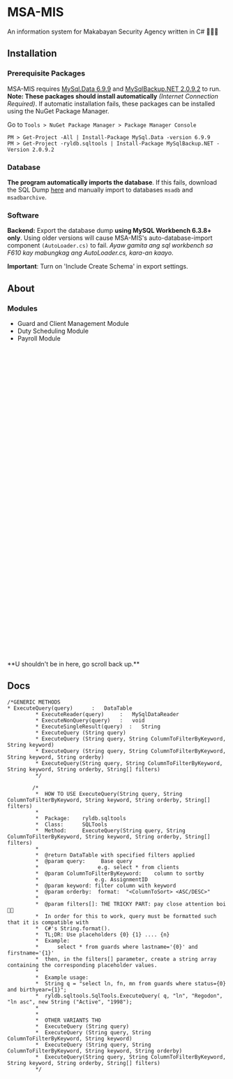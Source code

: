 # MSA-MIS
An information system for Makabayan Security Agency written in C# &#x1F499;&#x1F499;&#x1F499;



## Installation
### Prerequisite Packages
MSA-MIS requires [MySql.Data 6.9.9](https://www.nuget.org/packages/MySql.Data/6.9.9) and [MySqlBackup.NET 2.0.9.2](https://www.nuget.org/packages/MySqlBackup.NET/2.0.9.2) to run. **Note: These packages should install automatically** *(Internet Connection Required)*. If automatic installation fails, these packages can be installed using the NuGet Package Manager.

Go to `Tools > NuGet Package Manager > Package Manager Console`
```
PM > Get-Project -All | Install-Package MySql.Data -version 6.9.9
PM > Get-Project -ryldb.sqltools | Install-Package MySqlBackup.NET -Version 2.0.9.2 

```

### Database 
**The program automatically imports the database**. If this fails, download the SQL Dump [here](https://github.com/lerycibalio/msa-mis/tree/master/sql) and manually import to databases `msadb` and `msadbarchive`.

### Software
**Backend:** Export the database dump **using MySQL Workbench 6.3.8+ only**. Using older versions will cause MSA-MIS's auto-database-import component `(AutoLoader.cs)` to fail. *Ayaw gamita ang sql workbench sa F610 kay mabungkag ang AutoLoader.cs, kara-an kaayo*.

**Important**: Turn on  'Include Create Schema' in export settings. 

## About
### Modules
* Guard and Client Management Module
* Duty Scheduling Module
* Payroll Module

<br>
<br>
<br>
<br>
<br>
<br>
<br>
<br>
<br>
<br>
<br>
<br>
<br>
<br>
<br>
<br>
<br>
<br>
<br>
<br>
<br>
<br>
<br>
<br>
<br>
<br>
<br>
<br>
<br>
<br>
<br>
<br>
<br>
<br>
<br>
<br>
<br>
<br>
<br>
<br>
<br>
<br>
**U shouldn't be in here, go scroll back up.**

## Docs

```
/*GENERIC METHODS
* ExecuteQuery(query)      :   DataTable
         * ExecuteReader(query)     :   MySqlDataReader
         * ExecuteNonQuery(query)   :   void
         * ExecuteSingleResult(query)  :   String
         * ExecuteQuery (String query)
         * ExecuteQuery (String query, String ColumnToFilterByKeyword, String keyword)
         * ExecuteQuery (String query, String ColumnToFilterByKeyword, String keyword, String orderby)
         * ExecuteQuery(String query, String ColumnToFilterByKeyword, String keyword, String orderby, String[] filters)
         */

        /*
         *  HOW TO USE ExecuteQuery(String query, String ColumnToFilterByKeyword, String keyword, String orderby, String[] filters)
         *  
         *  Package:    ryldb.sqltools
         *  Class:      SQLTools
         *  Method:     ExecuteQuery(String query, String ColumnToFilterByKeyword, String keyword, String orderby, String[] filters)
         *  
         *  @return DataTable with specified filters applied
         *  @param query:     Base query
         *                   e.g. select * from clients
         *  @param ColumnToFilterByKeyword:    column to sortby
         *                  e.g. AssignmentID
         *  @param keyword: filter column with keyword
         *  @param orderby:  format:  "<ColumnToSort> <ASC/DESC>"
         *  
         *  @param filters[]: THE TRICKY PART: pay close attention boi 👀👀
         *  In order for this to work, query must be formatted such that it is compatible with
         *  C#'s String.format(). 
         *  TL;DR: Use placeholders {0} {1} .... {n}
         *  Example: 
         *      select * from guards where lastname='{0}' and firstname='{1}'
         *  then, in the filters[] parameter, create a string array containing the corresponding placeholder values.
         *  
         *  Example usage:
         *  String q = "select ln, fn, mn from guards where status={0} and birthyear={1}";
         *  ryldb.sqltools.SqlTools.ExecuteQuery( q, "ln", "Regodon", "ln asc", new String ("Active", "1998");
         * 
         * 
         *  OTHER VARIANTS THO
         *  ExecuteQuery (String query)
         *  ExecuteQuery (String query, String ColumnToFilterByKeyword, String keyword)
         *  ExecuteQuery (String query, String ColumnToFilterByKeyword, String keyword, String orderby)
         *  ExecuteQuery(String query, String ColumnToFilterByKeyword, String keyword, String orderby, String[] filters)
         */

```


